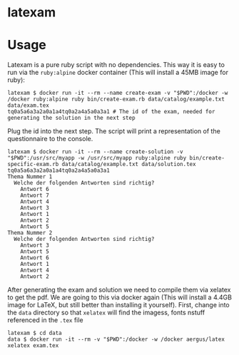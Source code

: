 # latexam

# Usage

Latexam is a pure ruby script with no dependencies. This way it is easy to run via the `ruby:alpine` docker container (This will install a 45MB image for ruby):

	latexam $ docker run -it --rm --name create-exam -v "$PWD":/docker -w /docker ruby:alpine ruby bin/create-exam.rb data/catalog/example.txt data/exam.tex
	tq0a5a6a3a2a0a1a4tq0a2a4a5a0a3a1 # The id of the exam, needed for generating the solution in the next step
	
Plug the id into the next step. The script will print a representation of the questionnaire to the console.
	
	latexam $ docker run -it --rm --name create-solution -v "$PWD":/usr/src/myapp -w /usr/src/myapp ruby:alpine ruby bin/create-specific-exam.rb data/catalog/example.txt data/solution.tex tq0a5a6a3a2a0a1a4tq0a2a4a5a0a3a1
	Thema Nummer 1
	  Welche der folgenden Antworten sind richtig?
	    Antwort 6
	    Antwort 7
	    Antwort 4
	    Antwort 3
	    Antwort 1
	    Antwort 2
	    Antwort 5
	Thema Nummer 2
	  Welche der folgenden Antworten sind richtig?
	    Antwort 3
	    Antwort 5
	    Antwort 6
	    Antwort 1
	    Antwort 4
	    Antwort 2
		
After generating the exam and solution we need to compile them via xelatex to get the pdf. We are going to this via docker again (This will install a 4.4GB image for LaTeX, but still better than installing it yourself). First, change into the `data` directory so that `xelatex` will find the imagess, fonts nstuff referenced in the `.tex` file
	
	latexam $ cd data
	data $ docker run -it --rm -v "$PWD":/docker -w /docker aergus/latex  xelatex exam.tex
		
		